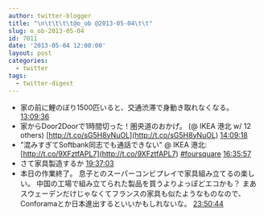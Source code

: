 ```yaml
---
author: twitter-blogger
title: "\n\t\t\t\t@o_ob @2013-05-04\t\t"
slug: o_ob-2013-05-04
id: 7011
date: '2013-05-04 12:00:00'
layout: post
categories:
  - twitter
tags:
  - twitter-digest
---
```


*   家の前に鯉のぼり1500匹いると、交通渋滞で身動き取れなくなる。 [13:09:36](http://twitter.com/o_ob/statuses/330534652886532096)
*   家からDoor2Doorで1時間切った！圏央道のおかげ。 (@ IKEA 港北 w/ 12 others) [http://t.co/sG5H8yNuOL](http://t.co/sG5H8yNuOL) [14:09:18](http://twitter.com/o_ob/statuses/330549674975035392)
*   "混みすぎてSoftbank同志でも通話できない" @ IKEA 港北: [http://t.co/9XFztfAPL7](http://t.co/9XFztfAPL7) [#foursquare](http://search.twitter.com/search?q=%23foursquare) [16:35:57](http://twitter.com/o_ob/statuses/330586580827914240)
*   さて家具製造するか [19:37:03](http://twitter.com/o_ob/statuses/330632154671366145)
*   本日の作業終了。 息子とのスーパーコンビプレイで家具組み立てるの楽しい。 中国の工場で組み立てられた製品を買うよりよっぽどエコかも？ まあスウェーデンだけじゃなくてフランスの家具も似たようなものなので、Conforamaとか日本進出するといいかもしれないな。 [23:50:44](http://twitter.com/o_ob/statuses/330695999079211009)